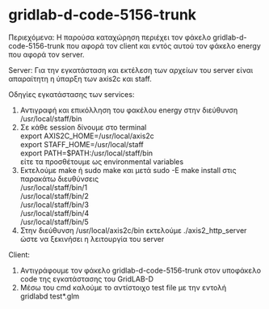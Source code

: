 # gridlab-d-code-5156-trunk

Περιεχόμενα:
Η παρούσα καταχώρηση περιέχει τον φάκελο gridlab-d-code-5156-trunk που αφορά τον client και εντός αυτού τον φάκελο energy που αφορά τον server.

Server:
Για την εγκατάσταση και εκτέλεση των αρχείων του server είναι απαραίτητη η ύπαρξη των axis2c και staff.

Οδηγίες εγκατάστασης των services:<br>
1. Αντιγραφή και επικόλληση του φακέλου energy στην διεύθυνση /usr/local/staff/bin<br>
2. Σε κάθε session δίνουμε στο terminal<br>
export AXIS2C_HOME=/usr/local/axis2c<br>
export STAFF_HOME=/usr/local/staff<br>
export PATH=$PATH:/usr/local/staff/bin<br>
είτε τα προσθέτουμε ως environmental variables<br>
3. Εκτελούμε make ή sudo make και μετά sudo -E make install στις παρακάτω διευθύνσεις<br>
/usr/local/staff/bin/1<br>
/usr/local/staff/bin/2<br>
/usr/local/staff/bin/3<br>
/usr/local/staff/bin/4<br>
/usr/local/staff/bin/5<br>
4. Στην διεύθυνση /usr/local/axis2c/bin εκτελούμε ./axis2_http_server ώστε να ξεκινήσει η λειτουργία του server<br>

Client:<br>
1. Αντιγράφουμε τον φάκελο gridlab-d-code-5156-trunk στον υποφάκελο code της εγκατάστασης του GridLAB-D<br>
2. Μέσω του cmd καλούμε το αντίστοιχο test file με την εντολή <br>
  gridlabd test*.glm
